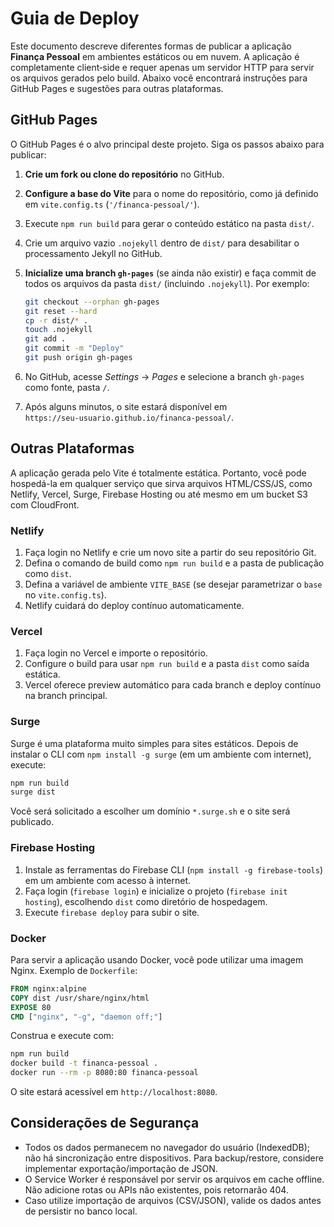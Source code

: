 # Guia de Deploy

Este documento descreve diferentes formas de publicar a aplicação **Finança Pessoal** em ambientes estáticos ou em nuvem.  A aplicação é completamente client‑side e requer apenas um servidor HTTP para servir os arquivos gerados pelo build.  Abaixo você encontrará instruções para GitHub Pages e sugestões para outras plataformas.

## GitHub Pages

O GitHub Pages é o alvo principal deste projeto.  Siga os passos abaixo para publicar:

1. **Crie um fork ou clone do repositório** no GitHub.
2. **Configure a base do Vite** para o nome do repositório, como já definido em `vite.config.ts` (`'/financa-pessoal/'`).
3. Execute `npm run build` para gerar o conteúdo estático na pasta `dist/`.
4. Crie um arquivo vazio `.nojekyll` dentro de `dist/` para desabilitar o processamento Jekyll no GitHub.
5. **Inicialize uma branch `gh-pages`** (se ainda não existir) e faça commit de todos os arquivos da pasta `dist/` (incluindo `.nojekyll`).  Por exemplo:

   ```bash
   git checkout --orphan gh-pages
   git reset --hard
   cp -r dist/* .
   touch .nojekyll
   git add .
   git commit -m "Deploy"
   git push origin gh-pages
   ```

6. No GitHub, acesse *Settings* → *Pages* e selecione a branch `gh-pages` como fonte, pasta `/`.
7. Após alguns minutos, o site estará disponível em `https://seu‑usuario.github.io/financa-pessoal/`.

## Outras Plataformas

A aplicação gerada pelo Vite é totalmente estática.  Portanto, você pode hospedá-la em qualquer serviço que sirva arquivos HTML/CSS/JS, como Netlify, Vercel, Surge, Firebase Hosting ou até mesmo em um bucket S3 com CloudFront.

### Netlify

1. Faça login no Netlify e crie um novo site a partir do seu repositório Git.
2. Defina o comando de build como `npm run build` e a pasta de publicação como `dist`.
3. Defina a variável de ambiente `VITE_BASE` (se desejar parametrizar o `base` no `vite.config.ts`).
4. Netlify cuidará do deploy contínuo automaticamente.

### Vercel

1. Faça login no Vercel e importe o repositório.
2. Configure o build para usar `npm run build` e a pasta `dist` como saída estática.
3. Vercel oferece preview automático para cada branch e deploy contínuo na branch principal.

### Surge

Surge é uma plataforma muito simples para sites estáticos.  Depois de instalar o CLI com `npm install -g surge` (em um ambiente com internet), execute:

```bash
npm run build
surge dist
```

Você será solicitado a escolher um domínio `*.surge.sh` e o site será publicado.

### Firebase Hosting

1. Instale as ferramentas do Firebase CLI (`npm install -g firebase-tools`) em um ambiente com acesso à internet.
2. Faça login (`firebase login`) e inicialize o projeto (`firebase init hosting`), escolhendo `dist` como diretório de hospedagem.
3. Execute `firebase deploy` para subir o site.

### Docker

Para servir a aplicação usando Docker, você pode utilizar uma imagem Nginx.  Exemplo de `Dockerfile`:

```Dockerfile
FROM nginx:alpine
COPY dist /usr/share/nginx/html
EXPOSE 80
CMD ["nginx", "-g", "daemon off;"]
```

Construa e execute com:

```bash
npm run build
docker build -t financa-pessoal .
docker run --rm -p 8080:80 financa-pessoal
```

O site estará acessível em `http://localhost:8080`.

## Considerações de Segurança

- Todos os dados permanecem no navegador do usuário (IndexedDB); não há sincronização entre dispositivos.  Para backup/restore, considere implementar exportação/importação de JSON.
- O Service Worker é responsável por servir os arquivos em cache offline.  Não adicione rotas ou APIs não existentes, pois retornarão 404.
- Caso utilize importação de arquivos (CSV/JSON), valide os dados antes de persistir no banco local.